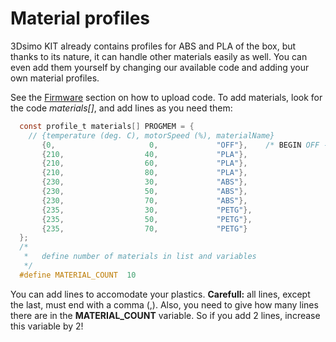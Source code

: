 # Material profiles
3Dsimo KIT already contains profiles for ABS and PLA of the box, but thanks to its nature, it can handle other materials easily as well. You can even add them yourself by changing our available code and adding your own material profiles.

See the [Firmware](Firmware.md) section on how to upload code. To add materials, look for the code *materials[]*, and add lines as you need them:

```C
  const profile_t materials[] PROGMEM = {  
    // {temperature (deg. C), motorSpeed (%), materialName}
       {0,                     0,             "OFF"},    /* BEGIN OFF - 3DPEN COOLS TO 153º */
       {210,                  40,             "PLA"},
       {210,                  60,             "PLA"},
       {210,                  80,             "PLA"},
       {230,                  30,             "ABS"},
       {230,                  50,             "ABS"},
       {230,                  70,             "ABS"},
       {235,                  30,             "PETG"},
       {235,                  50,             "PETG"},
       {235,                  70,             "PETG"}
  };
  /*
   *   define number of materials in list and variables
   */
  #define MATERIAL_COUNT  10
```

You can add lines to accomodate your plastics. **Carefull:** all lines, except the last, must end with a comma (,). Also, you need to give how many lines there are in the **MATERIAL_COUNT** variable. So if you add 2 lines, increase this variable by 2!

